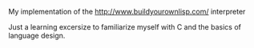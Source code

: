 My implementation of the http://www.buildyourownlisp.com/ interpreter

Just a learning excersize to familiarize myself with C and the basics of language design.
